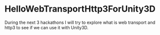 # HelloWebTransportHttp3ForUnity3D
During the next 3 hackathons I will try to explore what is web transport and http3 to see if we can use it with Unity3D.
